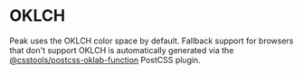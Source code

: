 # OKLCH

Peak uses the OKLCH color space by default. Fallback support for browsers that don't support OKLCH is automatically generated via the [@csstools/postcss-oklab-function](https://www.npmjs.com/package/@csstools/postcss-oklab-function) PostCSS plugin.
